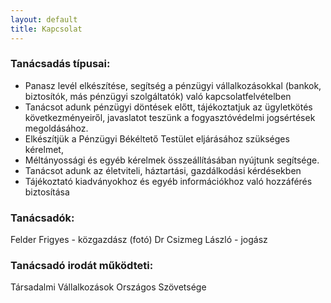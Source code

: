```yaml
---
layout: default
title: Kapcsolat
---
```

### Tanácsadás típusai:

* Panasz levél elkészítése, segítség a pénzügyi vállalkozásokkal  (bankok, biztosítók, más pénzügyi szolgáltatók) való kapcsolatfelvételben
* Tanácsot adunk pénzügyi döntések előtt, tájékoztatjuk az ügyletkötés következményeiről, javaslatot teszünk a fogyasztóvédelmi jogsértések megoldásához.
* Elkészítjük  a Pénzügyi Békéltető Testület eljárásához szükséges kérelmet,
* Méltányossági és egyéb kérelmek összeállításában nyújtunk segítsége.
* Tanácsot adunk az életviteli, háztartási, gazdálkodási kérdésekben
* Tájékoztató kiadványokhoz és egyéb információkhoz való hozzáférés biztosítása

### Tanácsadók:
Felder Frigyes  - közgazdász (fotó)
Dr Csizmeg László - jogász

### Tanácsadó irodát működteti:
Társadalmi Vállalkozások Országos Szövetsége
